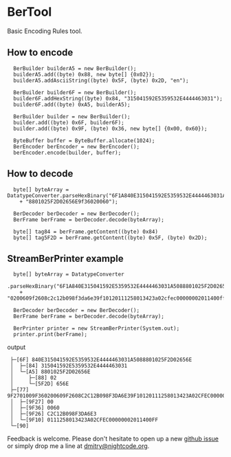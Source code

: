 # BerTool 

Basic Encoding Rules tool.

How to encode 
-------------

```
  BerBuilder builderA5 = new BerBuilder();
  builderA5.add((byte) 0x88, new byte[] {0x02});
  builderA5.addAsciiString((byte) 0x5F, (byte) 0x2D, "en");

  BerBuilder builder6F = new BerBuilder();
  builder6F.addHexString((byte) 0x84, "315041592E5359532E4444463031");
  builder6F.add((byte) 0xA5, builderA5);

  BerBuilder builder = new BerBuilder();
  builder.add((byte) 0x6F, builder6F);
  builder.add((byte) 0x9F, (byte) 0x36, new byte[] {0x00, 0x60});

  ByteBuffer buffer = ByteBuffer.allocate(1024);
  BerEncoder berEncoder = new BerEncoder();
  berEncoder.encode(builder, buffer);
```

How to decode 
-------------

```
  byte[] byteArray = DatatypeConverter.parseHexBinary("6F1A840E315041592E5359532E4444463031A508"
    + "8801025F2D02656E9f36020060");

  BerDecoder berDecoder = new BerDecoder();
  BerFrame berFrame = berDecoder.decode(byteArray);

  byte[] tag84 = berFrame.getContent((byte) 0x84)
  byte[] tag5F2D = berFrame.getContent((byte) 0x5F, (byte) 0x2D);
```

StreamBerPrinter example
------------------------

```
  byte[] byteArray = DatatypeConverter
    .parseHexBinary("6F1A840E315041592E5359532E4444463031A5088801025F2D02656E77299f2701009f36"
    + "0200609f2608c2c12b098f3da6e39f10120111258013423a02cfec00000002011400ff9000"); 

  BerDecoder berDecoder = new BerDecoder();
  BerFrame berFrame = berDecoder.decode(byteArray);

  BerPrinter printer = new StreamBerPrinter(System.out);
  printer.print(berFrame);
```

output

```
 ├─[6F] 840E315041592E5359532E4444463031A5088801025F2D02656E
 │  ├─[84] 315041592E5359532E4444463031
 │  └─[A5] 8801025F2D02656E
 │     ├─[88] 02
 │     └─[5F2D] 656E
 ├─[77] 9F2701009F360200609F2608C2C12B098F3DA6E39F10120111258013423A02CFEC00000002011400FF
 │  ├─[9F27] 00
 │  ├─[9F36] 0060
 │  ├─[9F26] C2C12B098F3DA6E3
 │  └─[9F10] 0111258013423A02CFEC00000002011400FF
 └─[90]
```


Feedback is welcome. Please don't hesitate to open up a new [github issue](https://github.com/nightcode/bertool/issues) or simply drop me a line at <dmitry@nightcode.org>.
